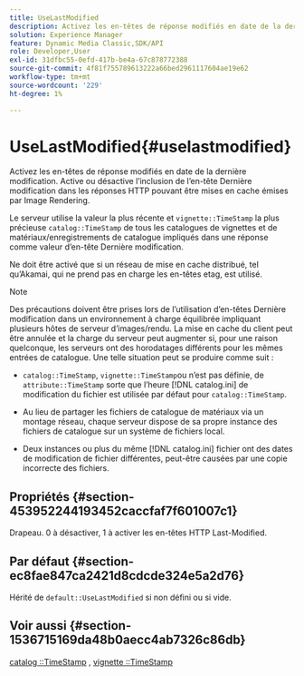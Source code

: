 ```yaml
---
title: UseLastModified
description: Activez les en-têtes de réponse modifiés en date de la dernière modification. Active ou désactive l’inclusion de l’en-tête Dernière modification dans les réponses HTTP pouvant être mises en cache émises par Image Rendering.
solution: Experience Manager
feature: Dynamic Media Classic,SDK/API
role: Developer,User
exl-id: 31dfbc55-0efd-417b-be4a-67c878772388
source-git-commit: 4f81f755789613222a66bed2961117604ae19e62
workflow-type: tm+mt
source-wordcount: '229'
ht-degree: 1%

---
```


# UseLastModified{#uselastmodified}

Activez les en-têtes de réponse modifiés en date de la dernière modification. Active ou désactive l’inclusion de l’en-tête Dernière modification dans les réponses HTTP pouvant être mises en cache émises par Image Rendering.

Le serveur utilise la valeur la plus récente et `vignette::TimeStamp` la plus précieuse `catalog::TimeStamp` de tous les catalogues de vignettes et de matériaux/enregistrements de catalogue impliqués dans une réponse comme valeur d’en-tête Dernière modification.

Ne doit être activé que si un réseau de mise en cache distribué, tel qu’Akamai, qui ne prend pas en charge les en-têtes etag, est utilisé.

>[!NOTE]
>
>Des précautions doivent être prises lors de l’utilisation d’en-têtes Dernière modification dans un environnement à charge équilibrée impliquant plusieurs hôtes de serveur d’images/rendu. La mise en cache du client peut être annulée et la charge du serveur peut augmenter si, pour une raison quelconque, les serveurs ont des horodatages différents pour les mêmes entrées de catalogue. Une telle situation peut se produire comme suit :

* `catalog::TimeStamp`, `vignette::TimeStamp`ou n’est pas définie, de `attribute::TimeStamp` sorte que l’heure [!DNL catalog.ini] de modification du fichier est utilisée par défaut pour `catalog::TimeStamp`.

* Au lieu de partager les fichiers de catalogue de matériaux via un montage réseau, chaque serveur dispose de sa propre instance des fichiers de catalogue sur un système de fichiers local.
* Deux instances ou plus du même [!DNL catalog.ini] fichier ont des dates de modification de fichier différentes, peut-être causées par une copie incorrecte des fichiers.

## Propriétés {#section-453952244193452caccfaf7f601007c1}

Drapeau. 0 à désactiver, 1 à activer les en-têtes HTTP Last-Modified.

## Par défaut {#section-ec8fae847ca2421d8cdcde324e5a2d76}

Hérité de `default::UseLastModified` si non défini ou si vide.

## Voir aussi {#section-1536715169da48b0aecc4ab7326c86db}

[catalog ::TimeStamp](../../../../../ir-api/material-cat/image-rendering-api-ref/c-ir-material-catalog/c-ir-material-data-reference/r-ir-timestamp-dataref.md#reference-6daf7973dc4f4b4e9e8165756db7c319) , [vignette ::TimeStamp](../../../../../ir-api/material-cat/image-rendering-api-ref/c-ir-material-catalog/c-ir-vignette-map-reference/r-ir-timestamp-vignette.md#reference-d57cdd40a6a645d199dbb1d56cc85bc1)
